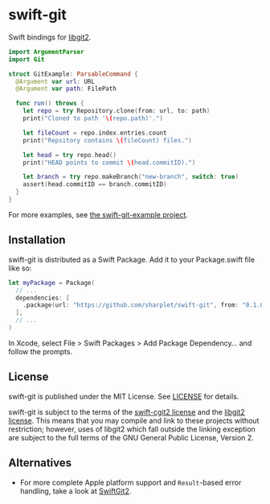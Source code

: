 # swift-git

Swift bindings for [libgit2][].

```swift
import ArgumentParser
import Git

struct GitExample: ParsableCommand {
  @Argument var url: URL
  @Argument var path: FilePath

  func run() throws {
    let repo = try Repository.clone(from: url, to: path)
    print("Cloned to path '\(repo.path)'.")

    let fileCount = repo.index.entries.count
    print("Repsitory contains \(fileCount) files.")

    let head = try repo.head()
    print("HEAD points to commit \(head.commitID).")

    let branch = try repo.makeBranch("new-branch", switch: true)
    assert(head.commitID == branch.commitID)
  }
}
```

For more examples, see [the swift-git-example project][swift-git-example].

## Installation

swift-git is distributed as a Swift Package. Add it to your Package.swift file
like so:

```swift
let myPackage = Package(
  // ...
  dependencies: [
    .package(url: "https://github.com/sharplet/swift-git", from: "0.1.0"),
  ],
  // ...
)
```

In Xcode, select File > Swift Packages > Add Package Dependency… and follow the
prompts.

## License

swift-git is published under the MIT License.
See [LICENSE](/LICENSE) for details.

swift-git is subject to the terms of the [swift-cgit2 license][] and the
[libgit2 license][]. This means that you may compile and link to these projects
without restriction; however, uses of libgit2 which fall outside the linking
exception are subject to the full terms of the GNU General Public License,
Version 2.

## Alternatives

- For more complete Apple platform support and `Result`-based error handling,
  take a look at [SwiftGit2][].

[SwiftGit2]: https://github.com/SwiftGit2/SwiftGit2
[libgit2 license]: https://github.com/libgit2/libgit2/blob/main/COPYING
[libgit2]: https://libgit2.org/
[swift-cgit2 license]: https://github.com/sharplet/swift-cgit2/blob/main/LICENSE
[swift-git-example]: https://github.com/sharplet/swift-git-example
